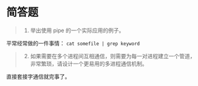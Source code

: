 # 简答题

> 1. 举出使用 pipe 的一个实际应用的例子。
> 

平常经常做的一件事情： `cat somefile | grep keyword` 


> 2. 如果需要在多个进程间互相通信，则需要为每一对进程建立一个管道，非常繁琐，请设计一个更易用的多进程通信机制。

直接套接字通信就完事了。
